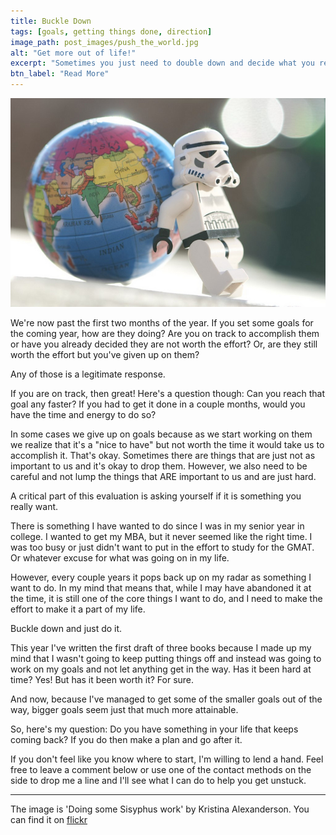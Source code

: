 ```yaml
---
title: Buckle Down
tags: [goals, getting things done, direction]
image_path: post_images/push_the_world.jpg
alt: "Get more out of life!"
excerpt: "Sometimes you just need to double down and decide what you really want out of life"
btn_label: "Read More"
---
```

![pushing the world][image]

We're now past the first two months of the year. If you set some goals for the coming year, how are they doing? Are you on track to accomplish them or have you already decided they are not worth the effort? Or, are they still worth the effort but you've given up on them?

Any of those is a legitimate response.

If you are on track, then great! Here's a question though: Can you reach that goal any faster? If you had to get it done in a couple months, would you have the time and energy to do so?

In some cases we give up on goals because as we start working on them we realize that it's a "nice to have" but not worth the time it would take us to accomplish it. That's okay. Sometimes there are things that are just not as important to us and it's okay to drop them. However, we also need to be careful and not lump the things that ARE important to us and are just hard.

A critical part of this evaluation is asking yourself if it is something you really want.

There is something I have wanted to do since I was in my senior year in college. I wanted to get my MBA, but it never seemed like the right time. I was too busy or just didn't want to put in the effort to study for the GMAT. Or whatever excuse for what was going on in my life.

However, every couple years it pops back up on my radar as something I want to do. In my mind that means that, while I may have abandoned it at the time, it is still one of the core things I want to do, and I need to make the effort to make it a part of my life.

Buckle down and just do it.

This year I've written the first draft of three books because I made up my mind that I wasn't going to keep putting things off and instead was going to work on my goals and not let anything get in the way. Has it been hard at time? Yes! But has it been worth it? For sure.

And now, because I've managed to get some of the smaller goals out of the way, bigger goals seem just that much more attainable.

So, here's my question: Do you have something in your life that keeps coming back? If you do then make a plan and go after it.

If you don't feel like you know where to start, I'm willing to lend a hand. Feel free to leave a comment below or use one of the contact methods on the side to drop me a line and I'll see what I can do to help you get unstuck.


---
The image is 'Doing some Sisyphus work' by Kristina Alexanderson. You can find it on [flickr][flickr]

[image]: /images/post_images/push_the_world.jpg
[flickr]: https://www.flickr.com/photos/kalexanderson/7014655351